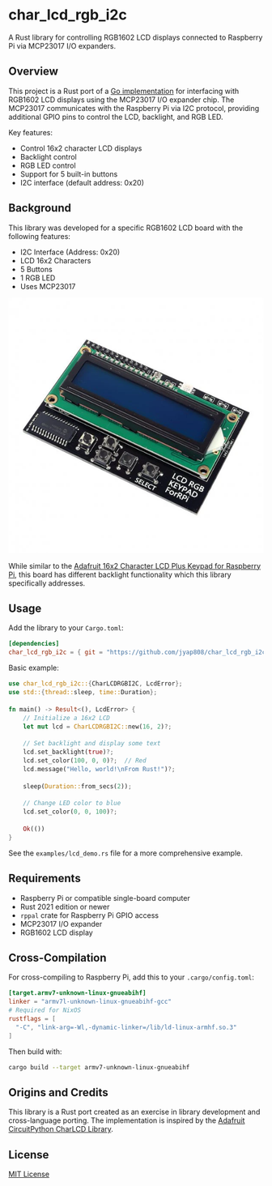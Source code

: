 # char_lcd_rgb_i2c

A Rust library for controlling RGB1602 LCD displays connected to Raspberry Pi via MCP23017 I/O expanders.

## Overview

This project is a Rust port of a [Go implementation](https://github.com/jyap808/charLCDRGBI2C) for interfacing with RGB1602 LCD displays using the MCP23017 I/O expander chip. The MCP23017 communicates with the Raspberry Pi via I2C protocol, providing additional GPIO pins to control the LCD, backlight, and RGB LED.

Key features:
- Control 16x2 character LCD displays
- Backlight control
- RGB LED control
- Support for 5 built-in buttons
- I2C interface (default address: 0x20)

## Background

This library was developed for a specific RGB1602 LCD board with the following features:
- I2C Interface (Address: 0x20)
- LCD 16x2 Characters
- 5 Buttons
- 1 RGB LED
- Uses MCP23017

![RGB 1602 Display](rgb1602.webp)

While similar to the [Adafruit 16x2 Character LCD Plus Keypad for Raspberry Pi](https://learn.adafruit.com/adafruit-16x2-character-lcd-plus-keypad-for-raspberry-pi), this board has different backlight functionality which this library specifically addresses.

## Usage

Add the library to your `Cargo.toml`:

```toml
[dependencies]
char_lcd_rgb_i2c = { git = "https://github.com/jyap808/char_lcd_rgb_i2c.git" }
```

Basic example:

```rust
use char_lcd_rgb_i2c::{CharLCDRGBI2C, LcdError};
use std::{thread::sleep, time::Duration};

fn main() -> Result<(), LcdError> {
    // Initialize a 16x2 LCD
    let mut lcd = CharLCDRGBI2C::new(16, 2)?;
    
    // Set backlight and display some text
    lcd.set_backlight(true)?;
    lcd.set_color(100, 0, 0)?;  // Red
    lcd.message("Hello, world!\nFrom Rust!")?;
    
    sleep(Duration::from_secs(2));
    
    // Change LED color to blue
    lcd.set_color(0, 0, 100)?;
    
    Ok(())
}
```

See the `examples/lcd_demo.rs` file for a more comprehensive example.

## Requirements

- Raspberry Pi or compatible single-board computer
- Rust 2021 edition or newer
- `rppal` crate for Raspberry Pi GPIO access
- MCP23017 I/O expander
- RGB1602 LCD display

## Cross-Compilation

For cross-compiling to Raspberry Pi, add this to your `.cargo/config.toml`:

```toml
[target.armv7-unknown-linux-gnueabihf]
linker = "armv7l-unknown-linux-gnueabihf-gcc"
# Required for NixOS
rustflags = [
  "-C", "link-arg=-Wl,-dynamic-linker=/lib/ld-linux-armhf.so.3"
]
```

Then build with:
```bash
cargo build --target armv7-unknown-linux-gnueabihf
```

## Origins and Credits

This library is a Rust port created as an exercise in library development and cross-language porting. The implementation is inspired by the [Adafruit CircuitPython CharLCD Library](https://github.com/adafruit/Adafruit_CircuitPython_CharLCD).

## License

[MIT License](LICENSE)
